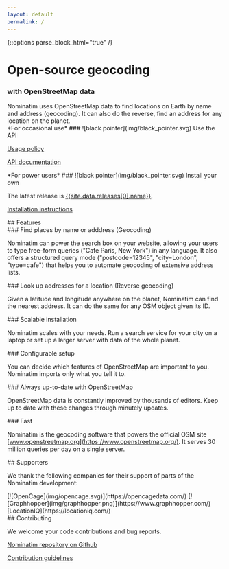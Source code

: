 ```yaml
---
layout: default
permalink: /
---
```


{::options parse_block_html="true" /}

<div class="section title-banner">
<h1>Open-source geocoding</h1>
<h3>with OpenStreetMap data</h3>
</div>

<div class="section description">
Nominatim uses OpenStreetMap data to find locations on Earth by name and
address (geocoding). It can also do the reverse, find an address for any
location on the planet.
</div>

<div class="section download-banner">
<div class="two-column">
<div class="column">
*For occasional use*
### ![black pointer](img/black_pointer.svg) Use the API

[Usage policy](https://operations.osmfoundation.org/policies/nominatim/)

[API documentation](release-docs/develop/api/Overview/)
</div>

<div class="column">
*For power users*
### ![black pointer](img/black_pointer.svg) Install your own

The latest release is [{{site.data.releases[0].name}}](https://www.nominatim.org/release/Nominatim-{{site.data.releases[0].name}}.tar.bz2).

[Installation instructions](release-docs/latest/admin/Installation/)

</div>
</div>
</div>

<div class="section features">
## Features

<div class="two-column">

<div class="featurebox">
### Find places by name or adddress (Geocoding)

Nominatim can power the search box on your website, allowing your users
to type free-form queries ("Cafe Paris, New York") in any language.
It also offers a structured query mode
("postcode=12345", "city=London", "type=cafe")
that helps you to automate geocoding of extensive address lists.
</div>


<div class="featurebox">
### Look up addresses for a location (Reverse geocoding)

Given a latitude and longitude anywhere on the planet, Nominatim can find the
nearest address. It can do the same for any OSM object
given its ID.
</div>
</div>

<div class="two-column">

<div class="featurebox">
### Scalable installation

Nominatim scales with your needs. Run a search service for your city
on a laptop or set up a larger server with data of the whole planet.
</div>

<div class="featurebox">
### Configurable setup

You can decide which features of OpenStreetMap are important to you.
Nominatim imports only what you tell it to.
</div>
</div>

<div class="two-column">

<div class="featurebox">
### Always up-to-date with OpenStreetMap

OpenStreetMap data is constantly improved by thousands of editors. Keep
up to date with these changes through minutely updates.
</div>

<div class="featurebox">
### Fast

Nominatim is the geocoding software that powers the
official OSM site [www.openstreetmap.org](https://www.openstreetmap.org/). It serves 30 million queries per
day on a single server.


</div>

</div>
</div>

<div class="section supporters">
## Supporters

We thank the following companies for their support of parts of the
Nominatim development:

<div class="big-supporter">
[![OpenCage](img/opencage.svg)](https://opencagedata.com/)
[![Graphhopper](img/graphhopper.png)](https://www.graphhopper.com/)
</div>

<div class="small-supporter">
[LocationIQ](https://locationiq.com/)
</div>
</div>

<div class="section contributing">
## Contributing

We welcome your code contributions and bug reports. 

[Nominatim repository on Github](https://github.com/osm-search/Nominatim)

[Contribution guidelines](https://github.com/osm-search/Nominatim/blob/master/CONTRIBUTING.md)

</div>
